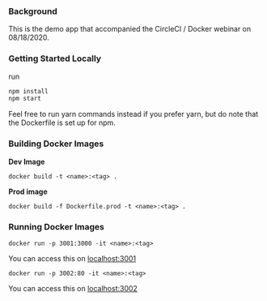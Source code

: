 ### Background

This is the demo app that accompanied the CircleCI / Docker webinar on 08/18/2020. 

### Getting Started Locally

run  

```jsx
npm install
npm start
```

Feel free to run yarn commands instead if you prefer yarn, but do note that the Dockerfile is set up for npm.

### Building Docker Images

**Dev Image**

`docker build -t <name>:<tag> .`

**Prod image**

`docker build -f Dockerfile.prod -t <name>:<tag> .`

### Running Docker Images

`docker run -p 3001:3000 -it <name>:<tag>`

You can access this on [localhost:3001](http://localhost:3001) 

`docker run -p 3002:80 -it <name>:<tag>`

You can access this on [localhost:3002](http://localhost:3002)
